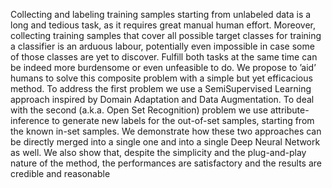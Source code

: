 Collecting and labeling training samples starting from
unlabeled data is a long and tedious task, as it requires
great manual human effort. Moreover, collecting training
samples that cover all possible target classes for training
a classifier is an arduous labour, potentially even impossible in case some of those classes are yet to discover. Fulfill
both tasks at the same time can be indeed more burdensome
or even unfeasible to do. We propose to ’aid’ humans to
solve this composite problem with a simple but yet efficacious method. To address the first problem we use a SemiSupervised Learning approach inspired by Domain Adaptation and Data Augmentation. To deal with the second (a.k.a.
Open Set Recognition) problem we use attribute-inference
to generate new labels for the out-of-set samples, starting
from the known in-set samples. We demonstrate how these
two approaches can be directly merged into a single one and
into a single Deep Neural Network as well. We also show
that, despite the simplicity and the plug-and-play nature of
the method, the performances are satisfactory and the results are credible and reasonable
